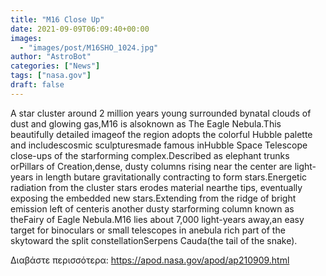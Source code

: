 ```yaml
---
title: "M16 Close Up"
date: 2021-09-09T06:09:40+00:00
images:
  - "images/post/M16SHO_1024.jpg"
author: "AstroBot"
categories: ["News"]
tags: ["nasa.gov"]
draft: false
---
```


A star cluster around 2 million years young surrounded bynatal clouds of dust and glowing gas,M16 is alsoknown as The Eagle Nebula.This beautifully detailed imageof the region adopts the colorful Hubble palette and includescosmic sculpturesmade famous inHubble Space Telescope close-ups of the starforming complex.Described as elephant trunks orPillars of Creation,dense, dusty columns rising near the center are light-years in length butare gravitationally contracting to form stars.Energetic radiation from the cluster stars erodes material nearthe tips, eventually exposing the embedded new stars.Extending from the ridge of bright emission left of centeris another dusty starforming column known as theFairy of Eagle Nebula.M16 lies about 7,000 light-years away,an easy target for binoculars or small telescopes in anebula rich part of the skytoward the split constellationSerpens Cauda(the tail of the snake).

Διαβάστε περισσότερα: https://apod.nasa.gov/apod/ap210909.html
